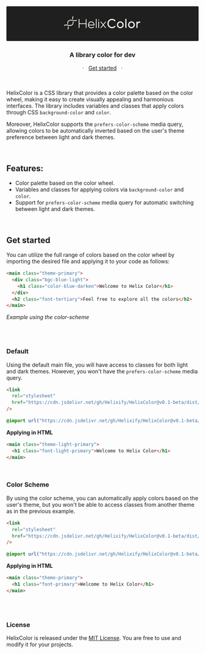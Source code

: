 <img src='./public/doc/cover.png' title='HelixColor' alt='Logo HelixColor' />
<div align="center">
  <h3>A library color for dev</h3>
  	<span>
		<span>&nbsp;&nbsp;·&nbsp;&nbsp;</span>
		<a href="#get-started">Get started</a>
		<span>&nbsp;&nbsp;·&nbsp;&nbsp;</span>
	</span>
</div>

<br/>
<br/>

HelixColor is a CSS library that provides a color palette based on the color wheel, making it easy to create visually appealing and harmonious interfaces. The library includes variables and classes that apply colors through CSS `background-color` and `color`.

Moreover, HelixColor supports the `prefers-color-scheme` media query, allowing colors to be automatically inverted based on the user's theme preference between light and dark themes.

</br>

## Features:

- Color palette based on the color wheel.
- Variables and classes for applying colors via `background-color` and `color`.
- Support for `prefers-color-scheme` media query for automatic switching between light and dark themes.

</br>

## Get started

You can utilize the full range of colors based on the color wheel by importing the desired file and applying it to your code as follows:

```html
<main class="theme-primary">
  <div class="bgc-blue-light">
    <h1 class="color-blue-darken">Welcome to Helix Color</h1>
  </div>
  <h2 class="font-tertiary">Feel free to explore all the colors</h2>
</main>
```

_Example using the color-scheme_

</br>
</br>

### Default

Using the default main file, you will have access to classes for both light and dark themes. However, you won't have the `prefers-color-scheme` media query.

```html
<link
  rel="stylesheet"
  href="https://cdn.jsdelivr.net/gh/Helixify/HelixColor@v0.1-beta/dist/compressed/main.css"
/>
```

```css
@import url("https://cdn.jsdelivr.net/gh/Helixify/HelixColor@v0.1-beta/dist/compressed/main.css");
```

**Applying in HTML**

```html
<main class="theme-light-primary">
  <h1 class="font-light-primary">Welcome to Helix Color</h1>
</main>
```

</br>

### Color Scheme

By using the color scheme, you can automatically apply colors based on the user's theme, but you won't be able to access classes from another theme as in the previous example.

```html
<link
  rel="stylesheet"
  href="https://cdn.jsdelivr.net/gh/Helixify/HelixColor@v0.1-beta/dist/compressed/color-scheme.css"
/>
```

```css
@import url("https://cdn.jsdelivr.net/gh/Helixify/HelixColor@v0.1-beta/dist/compressed/color-scheme.css");
```

**Applying in HTML**

```html
<main class="theme-primary">
  <h1 class="font-primary">Welcome to Helix Color</h1>
</main>
```

</br>
</br>

### License

HelixColor is released under the [MIT License](/license.md). You are free to use and modify it for your projects.
